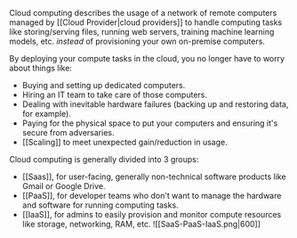 Cloud computing describes the usage of a network of remote computers managed by [[Cloud Provider|cloud providers]] to handle computing tasks like storing/serving files, running web servers, training machine learning models, etc. *instead* of provisioning your own on-premise computers.

By deploying your compute tasks in the cloud, you no longer have to worry about things like:
- Buying and setting up dedicated computers.
- Hiring an IT team to take care of those computers.
- Dealing with inevitable hardware failures (backing up and restoring data, for example).
- Paying for the physical space to put your computers and ensuring it's secure from adversaries.
- [[Scaling]] to meet unexpected gain/reduction in usage.

Cloud computing is generally divided into 3 groups:
- [[Saas]], for user-facing, generally non-technical software products like Gmail or Google Drive.
- [[PaaS]], for developer teams who don't want to manage the hardware and software for running computing tasks.
- [[IaaS]], for admins to easily provision and monitor compute resources like storage, networking, RAM, etc.
![[SaaS-PaaS-IaaS.png|600]]
